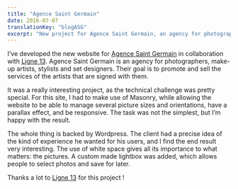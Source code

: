 ```yaml
---
title: "Agence Saint Germain"
date: 2016-07-07
translationKey: "blogASG"
excerpt: "New project for Agence Saint Germain, an agency for photographers, make-up artists and set designers."
---
```

I’ve developed the new website for [Agence Saint Germain](http://www.asgparis.com/) in collaboration with [Ligne 13](https://www.ligne13.com/). Agence Saint Germain is an agency for photographers, make-up artists, stylists and set designers. Their goal is to promote and sell the services of the artists that are signed with them.

It was a really interesting project, as the technical challenge was pretty special. For this site, I had to make use of Masonry, while allowing the website to be able to manage several picture sizes and orientations, have a parallax effect, and be responsive. The task was not the simplest, but I’m happy with the result.

The whole thing is backed by Wordpress. The client had a precise idea of the kind of experience he wanted for his users, and I find the end result very interesting. The use of white space gives all its importance to what matters: the pictures. A custom made lightbox was added, which allows people to select photos and save for later.

Thanks a lot to [Ligne 13](https://www.ligne13.com/) for this project !
